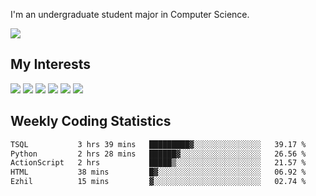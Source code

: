 I'm an undergraduate student major in Computer Science.

![](https://github-readme-stats.vercel.app/api?username=littzhch&theme=radical)

## My Interests

![](https://img.shields.io/badge/Python-3776AB?style=flat&labelColor=FFD43B&logoColor=3776AB&logo=python)
![](https://img.shields.io/badge/C-00599C?style=flat&labelColor=01427d&logoColor=6295cb&logo=c)
![](https://img.shields.io/badge/Rust-ffffff?style=flat&labelColor=ffffff&logoColor=000000&logo=rust)
![](https://img.shields.io/badge/LaTeX-008080?style=flat&labelColor=eeece5&logoColor=008080&logo=latex)
![](https://img.shields.io/badge/OpenGL-5487b2?style=flat&labelColor=ffffff&logoColor=5487b2&logo=opengl)
![](https://img.shields.io/badge/archlinux-1793d1?style=flat&labelColor=333333&logoColor=1793d1&logo=archlinux)

## Weekly Coding Statistics
<!--START_SECTION:waka-->

```txt
TSQL           3 hrs 39 mins   █████████▓░░░░░░░░░░░░░░░   39.17 %
Python         2 hrs 28 mins   ██████▓░░░░░░░░░░░░░░░░░░   26.56 %
ActionScript   2 hrs           █████▒░░░░░░░░░░░░░░░░░░░   21.57 %
HTML           38 mins         █▓░░░░░░░░░░░░░░░░░░░░░░░   06.92 %
Ezhil          15 mins         ▓░░░░░░░░░░░░░░░░░░░░░░░░   02.74 %
```

<!--END_SECTION:waka-->
